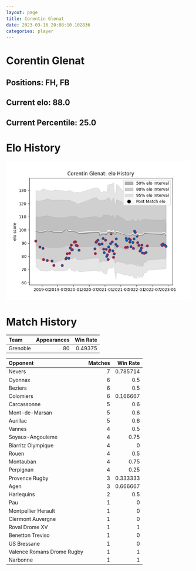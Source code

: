 ```yaml
---  
layout: page  
title: Corentin Glenat  
date: 2023-03-16 20:08:10.102836  
categories: player  
---
```

# Corentin Glenat

## Positions: FH, FB

## Current elo: 88.0

## Current Percentile: 25.0

# Elo History


![elo history](history_CorentinGlenat.png)
# Match History


| Team     |   Appearances |   Win Rate |
|:---------|--------------:|-----------:|
| Grenoble |            80 |    0.49375 |

| Opponent                   |   Matches |   Win Rate |
|:---------------------------|----------:|-----------:|
| Nevers                     |         7 |   0.785714 |
| Oyonnax                    |         6 |   0.5      |
| Beziers                    |         6 |   0.5      |
| Colomiers                  |         6 |   0.166667 |
| Carcassonne                |         5 |   0.6      |
| Mont-de-Marsan             |         5 |   0.6      |
| Aurillac                   |         5 |   0.6      |
| Vannes                     |         4 |   0.5      |
| Soyaux-Angouleme           |         4 |   0.75     |
| Biarritz Olympique         |         4 |   0        |
| Rouen                      |         4 |   0.5      |
| Montauban                  |         4 |   0.75     |
| Perpignan                  |         4 |   0.25     |
| Provence Rugby             |         3 |   0.333333 |
| Agen                       |         3 |   0.666667 |
| Harlequins                 |         2 |   0.5      |
| Pau                        |         1 |   0        |
| Montpellier Herault        |         1 |   0        |
| Clermont Auvergne          |         1 |   0        |
| Roval Drome XV             |         1 |   1        |
| Benetton Treviso           |         1 |   0        |
| US Bressane                |         1 |   0        |
| Valence Romans Drome Rugby |         1 |   1        |
| Narbonne                   |         1 |   1        |